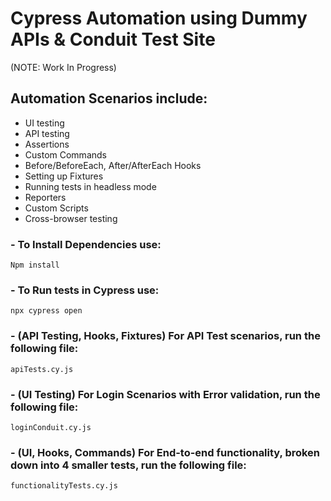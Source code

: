 # Cypress Automation using Dummy APIs & Conduit Test Site 
(NOTE: Work In Progress)

## Automation Scenarios include:
- UI testing
- API testing
- Assertions
- Custom Commands
- Before/BeforeEach, After/AfterEach Hooks
- Setting up Fixtures
- Running tests in headless mode
- Reporters
- Custom Scripts
- Cross-browser testing

### - To Install Dependencies use:

`Npm install`

### - To Run tests in Cypress use:

`npx cypress open`

### - (API Testing, Hooks, Fixtures) For API Test scenarios, run the following file:

`apiTests.cy.js`

### - (UI Testing) For Login Scenarios with Error validation, run the following file:

`loginConduit.cy.js`

### - (UI, Hooks, Commands) For End-to-end functionality, broken down into 4 smaller tests, run the following file:

`functionalityTests.cy.js`
